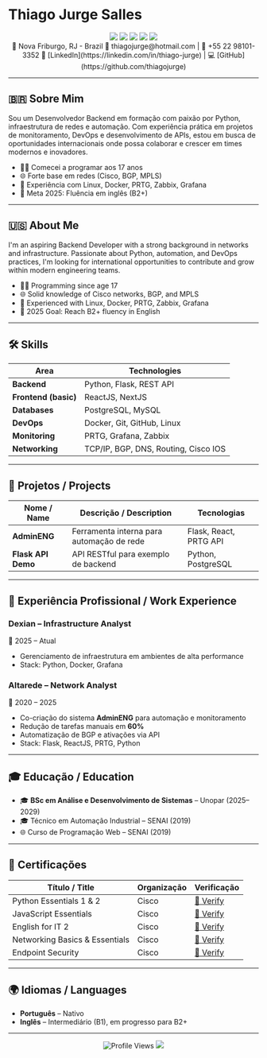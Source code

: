 # Thiago Jurge Salles

<div align="center">
  <img src="https://img.shields.io/badge/Python-3776AB?style=for-the-badge&logo=python&logoColor=white" />
  <img src="https://img.shields.io/badge/Flask-000000?style=for-the-badge&logo=flask&logoColor=white" />
  <img src="https://img.shields.io/badge/Docker-2496ED?style=for-the-badge&logo=docker&logoColor=white" />
  <img src="https://img.shields.io/badge/PostgreSQL-4169E1?style=for-the-badge&logo=postgresql&logoColor=white" />
  <img src="https://img.shields.io/badge/Linux-FCC624?style=for-the-badge&logo=linux&logoColor=black" />
</div>

<div align="center">
  📍 Nova Friburgo, RJ - Brazil  
  📧 thiagojurge@hotmail.com | 📱 +55 22 98101-3352  
  🔗 [LinkedIn](https://linkedin.com/in/thiago-jurge) | 💻 [GitHub](https://github.com/thiagojurge)  
</div>

---

## 🇧🇷 Sobre Mim

Sou um Desenvolvedor Backend em formação com paixão por Python, infraestrutura de redes e automação. Com experiência prática em projetos de monitoramento, DevOps e desenvolvimento de APIs, estou em busca de oportunidades internacionais onde possa colaborar e crescer em times modernos e inovadores.

- 👨‍💻 Comecei a programar aos 17 anos
- 🌐 Forte base em redes (Cisco, BGP, MPLS)
- 🔧 Experiência com Linux, Docker, PRTG, Zabbix, Grafana
- 🎯 Meta 2025: Fluência em inglês (B2+)

---

## 🇺🇸 About Me

I'm an aspiring Backend Developer with a strong background in networks and infrastructure. Passionate about Python, automation, and DevOps practices, I'm looking for international opportunities to contribute and grow within modern engineering teams.

- 👨‍💻 Programming since age 17
- 🌐 Solid knowledge of Cisco networks, BGP, and MPLS
- 🔧 Experienced with Linux, Docker, PRTG, Zabbix, Grafana
- 🎯 2025 Goal: Reach B2+ fluency in English

---

## 🛠️ Skills

| Area               | Technologies |
|--------------------|--------------|
| **Backend**        | Python, Flask, REST API |
| **Frontend (basic)** | ReactJS, NextJS |
| **Databases**      | PostgreSQL, MySQL |
| **DevOps**         | Docker, Git, GitHub, Linux |
| **Monitoring**     | PRTG, Grafana, Zabbix |
| **Networking**     | TCP/IP, BGP, DNS, Routing, Cisco IOS |

---

## 🧪 Projetos / Projects

| Nome / Name        | Descrição / Description                         | Tecnologias |
|--------------------|--------------------------------------------------|-------------|
| **AdminENG**       | Ferramenta interna para automação de rede       | Flask, React, PRTG API |
| **Flask API Demo** | API RESTful para exemplo de backend              | Python, PostgreSQL |

---

## 💼 Experiência Profissional / Work Experience

### **Dexian** – Infrastructure Analyst  
📅 2025 – Atual  
- Gerenciamento de infraestrutura em ambientes de alta performance  
- Stack: Python, Docker, Grafana  

### **Altarede** – Network Analyst  
📅 2020 – 2025  
- Co-criação do sistema **AdminENG** para automação e monitoramento  
- Redução de tarefas manuais em **60%**  
- Automatização de BGP e ativações via API  
- Stack: Flask, ReactJS, PRTG, Python  

---

## 🎓 Educação / Education

- 🎓 **BSc em Análise e Desenvolvimento de Sistemas** – Unopar (2025–2029)  
- 🎓 Técnico em Automação Industrial – SENAI (2019)  
- 🌐 Curso de Programação Web – SENAI (2019)

---

## 📜 Certificações

| Título / Title | Organização | Verificação |
|----------------|-------------|-------------|
| Python Essentials 1 & 2 | Cisco | [🔗 Verify](https://www.credly.com/users/thiago-jurge) |
| JavaScript Essentials | Cisco | [🔗 Verify](https://www.credly.com/users/thiago-jurge) |
| English for IT 2 | Cisco | [🔗 Verify](https://www.credly.com/users/thiago-jurge) |
| Networking Basics & Essentials | Cisco | [🔗 Verify](https://www.credly.com/users/thiago-jurge) |
| Endpoint Security | Cisco | [🔗 Verify](https://www.credly.com/users/thiago-jurge) |

---

## 🌍 Idiomas / Languages

- **Português** – Nativo  
- **Inglês** – Intermediário (B1), em progresso para B2+

---

<div align="center">
  <img src="https://komarev.com/ghpvc/?username=thiagojurge&label=Profile%20Views&color=blueviolet" alt="Profile Views" />
  <a href="https://github.com/thiagojurge?tab=followers">
    <img src="https://img.shields.io/github/followers/thiagojurge?label=Follow&style=social" />
  </a>
</div>
